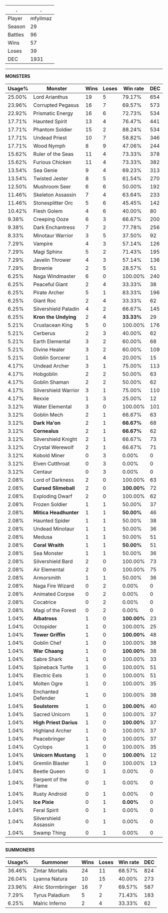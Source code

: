 .|.
|-|-
Player|mfyilmaz
Season|29
Battles|96
Wins|57
Loses|39
DEC|1931

---
**MONSTERS**

Usage%|Monster|Wins|Loses|Win rate|DEC|
-|-|-|-|-|-|
25.00%|Lord Arianthus|19|5|79.17%|654|
23.96%|Corrupted Pegasus|16|7|69.57%|573|
22.92%|Prismatic Energy|16|6|72.73%|534|
17.71%|Haunted Spirit|13|4|76.47%|441|
17.71%|Phantom Soldier|15|2|88.24%|534|
17.71%|Undead Priest|10|7|58.82%|346|
17.71%|Wood Nymph|8|9|47.06%|244|
15.62%|Ruler of the Seas|11|4|73.33%|378|
15.62%|Furious Chicken|11|4|73.33%|382|
13.54%|Sea Genie|9|4|69.23%|313|
13.54%|Twisted Jester|8|5|61.54%|270|
12.50%|Mushroom Seer|6|6|50.00%|192|
11.46%|Skeleton Assassin|7|4|63.64%|233|
11.46%|Stonesplitter Orc|5|6|45.45%|142|
10.42%|Flesh Golem|4|6|40.00%|80|
9.38%|Creeping Ooze|6|3|66.67%|200|
9.38%|Dark Enchantress|7|2|77.78%|256|
8.33%|Minotaur Warrior|3|5|37.50%|92|
7.29%|Vampire|4|3|57.14%|126|
7.29%|Magi Sphinx|5|2|71.43%|195|
7.29%|Javelin Thrower|4|3|57.14%|136|
7.29%|Brownie|2|5|28.57%|51|
6.25%|Naga Windmaster|6|0|100.00%|240|
6.25%|Peaceful Giant|2|4|33.33%|38|
6.25%|Pirate Archer|5|1|83.33%|196|
6.25%|Giant Roc|2|4|33.33%|62|
6.25%|Silvershield Paladin|4|2|66.67%|145|
6.25%|**Kron the Undying**|2|4|**33.33%**|29|
5.21%|Crustacean King|5|0|100.00%|176|
5.21%|Cerberus|2|3|40.00%|62|
5.21%|Earth Elemental|3|2|60.00%|68|
5.21%|Divine Healer|3|2|60.00%|109|
5.21%|Goblin Sorcerer|1|4|20.00%|15|
4.17%|Undead Archer|3|1|75.00%|113|
4.17%|Hobgoblin|2|2|50.00%|63|
4.17%|Goblin Shaman|2|2|50.00%|62|
4.17%|Silvershield Warrior|3|1|75.00%|110|
4.17%|Rexxie|1|3|25.00%|12|
3.12%|Water Elemental|3|0|100.00%|101|
3.12%|Goblin Mech|2|1|66.67%|63|
3.12%|**Dark Ha'on**|2|1|**66.67%**|68|
3.12%|**Cornealus**|2|1|**66.67%**|62|
3.12%|Silvershield Knight|2|1|66.67%|73|
3.12%|Crystal Werewolf|2|1|66.67%|71|
3.12%|Kobold Miner|0|3|0.00%|0|
3.12%|Elven Cutthroat|0|3|0.00%|0|
3.12%|Centaur|0|3|0.00%|0|
2.08%|Lord of Darkness|2|0|100.00%|63|
2.08%|**Cursed Slimeball**|2|0|**100.00%**|72|
2.08%|Exploding Dwarf|2|0|100.00%|62|
2.08%|Frozen Soldier|1|1|50.00%|37|
2.08%|**Mitica Headhunter**|1|1|**50.00%**|46|
2.08%|Haunted Spider|1|1|50.00%|38|
2.08%|Undead Minotaur|1|1|50.00%|36|
2.08%|Medusa|1|1|50.00%|51|
2.08%|**Coral Wraith**|1|1|**50.00%**|51|
2.08%|Sea Monster|1|1|50.00%|36|
2.08%|Silvershield Bard|2|0|100.00%|73|
2.08%|Air Elemental|2|0|100.00%|75|
2.08%|Armorsmith|1|1|50.00%|36|
2.08%|Naga Fire Wizard|0|2|0.00%|0|
2.08%|Animated Corpse|0|2|0.00%|0|
2.08%|Cocatrice|0|2|0.00%|0|
2.08%|Magi of the Forest|0|2|0.00%|0|
1.04%|**Albatross**|1|0|**100.00%**|23|
1.04%|Octopider|1|0|100.00%|25|
1.04%|**Tower Griffin**|1|0|**100.00%**|48|
1.04%|Goblin Chef|1|0|100.00%|38|
1.04%|**War Chaang**|1|0|**100.00%**|38|
1.04%|Sabre Shark|1|0|100.00%|33|
1.04%|Spineback Turtle|1|0|100.00%|51|
1.04%|Electric Eels|1|0|100.00%|51|
1.04%|Molten Ogre|1|0|100.00%|35|
1.04%|Enchanted Defender|1|0|100.00%|38|
1.04%|**Soulstorm**|1|0|**100.00%**|40|
1.04%|Sacred Unicorn|1|0|100.00%|37|
1.04%|**High Priest Darius**|1|0|**100.00%**|37|
1.04%|Highland Archer|1|0|100.00%|37|
1.04%|Peacebringer|1|0|100.00%|37|
1.04%|Cyclops|1|0|100.00%|35|
1.04%|**Unicorn Mustang**|1|0|**100.00%**|12|
1.04%|Gremlin Blaster|1|0|100.00%|13|
1.04%|Beetle Queen|0|1|0.00%|0|
1.04%|Serpent of the Flame|0|1|0.00%|0|
1.04%|Rusty Android|0|1|0.00%|0|
1.04%|**Ice Pixie**|0|1|**0.00%**|0|
1.04%|Feral Spirit|0|1|0.00%|0|
1.04%|Silvershield Assassin|0|1|0.00%|0|
1.04%|Swamp Thing|0|1|0.00%|0|

---
**SUMMONERS**

Usage%|Summoner|Wins|Loses|Win rate|DEC|
-|-|-|-|-|-|
36.46%|Zintar Mortalis|24|11|68.57%|824|
26.04%|Lyanna Natura|10|15|40.00%|273|
23.96%|Alric Stormbringer|16|7|69.57%|587|
7.29%|Tyrus Paladium|5|2|71.43%|183|
6.25%|Malric Inferno|2|4|33.33%|62|
